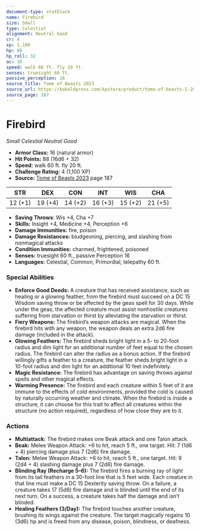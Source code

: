 ```yaml
---
document-type: statblock
name: Firebird
size: Small
type: Celestial
alignment: Neutral Good
cr: 4
xp: 1,100
hp: 88
hp_roll: 32
ac: 16
speed: walk 60 ft. fly 20 ft.
senses: truesight 60 ft. 
passive_perception: 16
source_title: Tome of Beasts 2023
source_url: https://koboldpress.com/kpstore/product/tome-of-beasts-1-2023-edition/
source_page: 187
---
```


# Firebird

*Small* *Celestial* *Neutral Good*

- **Armor Class:** 16 (natural armor)
- **Hit Points:** 88 (16d6 + 32)
- **Speed:** walk 60 ft. fly 20 ft.
- **Challenge Rating:** 4 (1,100 XP)
- **Source:** [Tome of Beasts 2023](https://koboldpress.com/kpstore/product/tome-of-beasts-1-2023-edition/) page 187

| STR | DEX | CON | INT | WIS | CHA |
| --- | --- | --- | --- | --- | --- |
| 12 (+1) | 19 (+4) | 14 (+2) | 16 (+3) | 15 (+2) | 21 (+5) |

- **Saving Throws**: Wis +4, Cha +7
- **Skills:** Insight +4, Medicine +4, Perception +6
- **Damage Immunities:** fire, poison
- **Damage Resistances:** bludgeoning, piercing, and slashing from nonmagical attacks
- **Condition Immunities:** charmed, frightened, poisoned
- **Senses:** truesight 60 ft., passive Perception 16
- **Languages:** Celestial, Common, Primordial, telepathy 60 ft.

### Special Abilities

- **Enforce Good Deeds:** A creature that has received assistance, such as healing or a glowing feather, from the firebird must succeed on a DC 15 Wisdom saving throw or be affected by the geas spell for 30 days. While under the geas, the affected creature must assist nonhostile creatures suffering from starvation or thirst by alleviating the starvation or thirst.
- **Fiery Weapons:** The firebird’s weapon attacks are magical. When the firebird hits with any weapon, the weapon deals an extra 2d6 fire damage (included in the attack).
- **Glowing Feathers:** The firebird sheds bright light in a 5- to 20-foot radius and dim light for an additional number of feet equal to the chosen radius. The firebird can alter the radius as a bonus action. If the firebird willingly gifts a feather to a creature, the feather sheds bright light in a 10-foot radius and dim light for an additional 10 feet indefinitely.
- **Magic Resistance:** The firebird has advantage on saving throws against spells and other magical effects.
- **Warming Presence:** The firebird and each creature within 5 feet of it are immune to the effects of cold environments, provided the cold is caused by naturally occurring weather and climate. When the firebird is inside a structure, it can choose for this trait to affect all creatures within the structure (no action required), regardless of how close they are to it.

### Actions

- **Multiattack:** The firebird makes one Beak attack and one Talon attack.
- **Beak:** Melee Weapon Attack: +6 to hit, reach 5 ft., one target. Hit: 7 (1d6 + 4) piercing damage plus 7 (2d6) fire damage.
- **Talon:** Melee Weapon Attack: +6 to hit, reach 5 ft., one target. Hit: 9 (2d4 + 4) slashing damage plus 7 (2d6) fire damage.
- **Blinding Ray (Recharge 5–6):** The firebird fires a burning ray of light from its tail feathers in a 30-foot line that is 5 feet wide. Each creature in that line must make a DC 15 Dexterity saving throw. On a failure, a creature takes 17 (5d6) fire damage and is blinded until the end of its next turn. On a success, a creature takes half the damage and isn’t blinded.
- **Healing Feathers (3/Day):** The firebird touches another creature, brushing its wings against the creature. The target magically regains 10 (3d6) hp and is freed from any disease, poison, blindness, or deafness.
